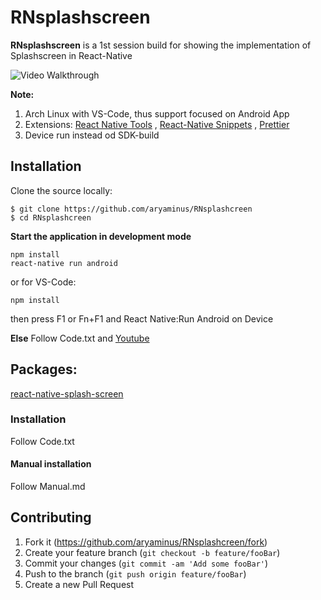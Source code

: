 # RNsplashscreen

**RNsplashscreen** is a 1st session build for showing the implementation of Splashscreen in React-Native

<img src='http://' title='Video Walkthrough' width='' alt='Video Walkthrough' />

**Note:**

1. Arch Linux with VS-Code, thus support focused on Android App
2. Extensions: <a href="https://marketplace.visualstudio.com/items?itemName=vsmobile.vscode-react-native" target="_blank">React Native Tools</a> , <a href="https://marketplace.visualstudio.com/items?itemName=EQuimper.react-native-react-redux" target="_blank">React-Native Snippets</a> , <a href="https://marketplace.visualstudio.com/items?itemName=esbenp.prettier-vscode" target="_blank">Prettier</a>
3. Device run instead od SDK-build

## Installation

Clone the source locally:
```
$ git clone https://github.com/aryaminus/RNsplashcreen
$ cd RNsplashcreen
```

**Start the application in development mode**
```
npm install
react-native run android
```
or for VS-Code:
```
npm install
```
then press F1 or Fn+F1 and React Native:Run Android on Device 

**Else**
Follow Code.txt and <a href="https://marketplace.visualstudio.com/items?itemName=esbenp.prettier-vscode" target="_blank">Youtube</a>

## Packages:
<a href="https://github.com/crazycodeboy/react-native-splash-screen" target="_blank">react-native-splash-screen</a>

### Installation
Follow Code.txt

#### Manual installation  

Follow Manual.md

## Contributing

1. Fork it (<https://github.com/aryaminus/RNsplashcreen/fork>)
2. Create your feature branch (`git checkout -b feature/fooBar`)
3. Commit your changes (`git commit -am 'Add some fooBar'`)
4. Push to the branch (`git push origin feature/fooBar`)
5. Create a new Pull Request


